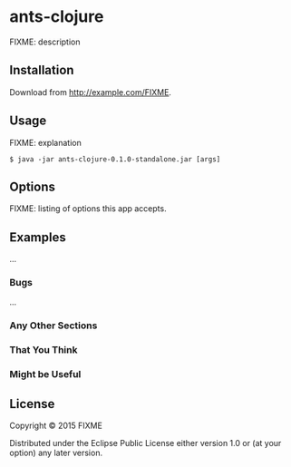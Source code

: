 # ants-clojure

FIXME: description

## Installation

Download from http://example.com/FIXME.

## Usage

FIXME: explanation

    $ java -jar ants-clojure-0.1.0-standalone.jar [args]

## Options

FIXME: listing of options this app accepts.

## Examples

...

### Bugs

...

### Any Other Sections
### That You Think
### Might be Useful

## License

Copyright © 2015 FIXME

Distributed under the Eclipse Public License either version 1.0 or (at
your option) any later version.
